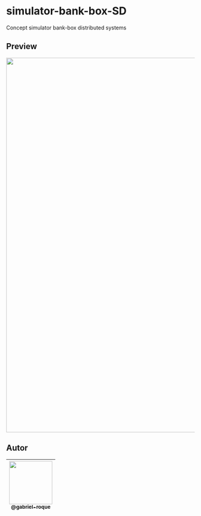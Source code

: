 # simulator-bank-box-SD
Concept simulator bank-box distributed systems

## Preview

<img src="https://i.imgur.com/9nfxZJe.gif" width="1000px">

## Autor

| [<img src="https://avatars2.githubusercontent.com/u/32438220?s=460&v=4" width=115><br><sub>@gabriel-roque</sub>](https://github.com/gabriel-roque) |
| :---: |
